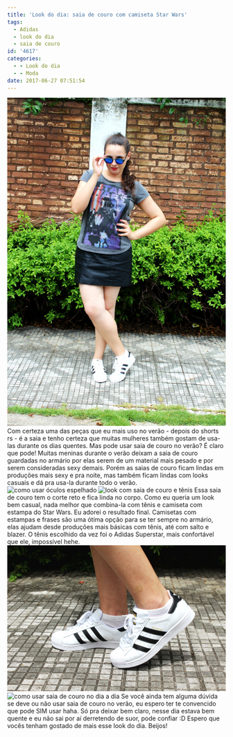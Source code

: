 ```yaml
---
title: 'Look do dia: saia de couro com camiseta Star Wars'
tags:
  - Adidas
  - look do dia
  - saia de couro
id: '4617'
categories:
  - - Look do dia
  - - Moda
date: 2017-06-27 07:51:54
---
```


![como usar saia de couro no verão ](/wp-content/uploads/2017/03/look-saia-de-couro-com-camiseta.jpg) Com certeza uma das peças que eu mais uso no verão - depois do shorts rs - é a saia e tenho certeza que muitas mulheres também gostam de usa-las durante os dias quentes. Mas pode usar saia de couro no verão? É claro que pode! Muitas meninas durante o verão deixam a saia de couro guardadas no armário por elas serem de um material mais pesado e por serem consideradas sexy demais. Porém as saias de couro ficam lindas em produções mais sexy e pra noite, mas também ficam lindas com looks casuais e dá pra usa-la durante todo o verão. ![como usar óculos espelhado](/wp-content/uploads/2017/03/óculos-de-sol-espelhado-azul-como-usar.jpg) ![look com saia de couro e tênis](/wp-content/uploads/2017/03/como-usar-saia-de-couro-no-verão.jpg) Essa saia de couro tem o corte reto e fica linda no corpo. Como eu queria um look bem casual, nada melhor que combina-la com tênis e camiseta com estampa do Star Wars. Eu adorei o resultado final. Camisetas com estampas e frases são uma ótima opção para se ter sempre no armário, elas ajudam desde produções mais básicas com tênis, até com salto e blazer. O tênis escolhido da vez foi o Adidas Superstar, mais confortável que ele, impossível hehe. ![como usar tênis adidas superstar](/wp-content/uploads/2017/03/adidas-superstar-foundation-branco.jpg) ![como usar saia de couro no dia a dia](/wp-content/uploads/2017/03/look-saia-de-couro-com-tênis.jpg) Se você ainda tem alguma dúvida se deve ou não usar saia de couro no verão, eu espero ter te convencido que pode SIM usar haha. Só pra deixar bem claro, nesse dia estava bem quente e eu não sai por aí derretendo de suor, pode confiar :D Espero que vocês tenham gostado de mais esse look do dia. Beijos!
